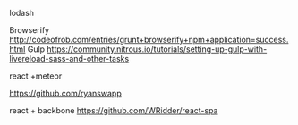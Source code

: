 
lodash


Browserify
http://codeofrob.com/entries/grunt+browserify+npm+application=success.html
Gulp
https://community.nitrous.io/tutorials/setting-up-gulp-with-livereload-sass-and-other-tasks


react +meteor

https://github.com/ryanswapp


react + backbone
https://github.com/WRidder/react-spa
